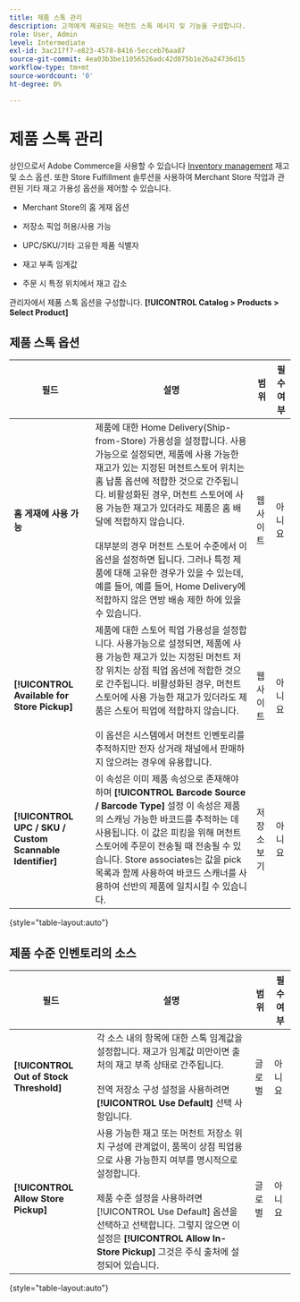 ```yaml
---
title: 제품 스톡 관리
description: 고객에게 제공되는 머천트 스톡 메시지 및 기능을 구성합니다.
role: User, Admin
level: Intermediate
exl-id: 3ac217f7-e823-4578-8416-5ecceb76aa87
source-git-commit: 4ea03b3be11056526adc42d875b1e26a24736d15
workflow-type: tm+mt
source-wordcount: '0'
ht-degree: 0%

---
```


# 제품 스톡 관리

상인으로서 Adobe Commerce을 사용할 수 있습니다 [Inventory management](https://docs.magento.com/user-guide/catalog/inventory-management.html) 재고 및 소스 옵션. 또한 Store Fulfillment 솔루션을 사용하여 Merchant Store 작업과 관련된 기타 재고 가용성 옵션을 제어할 수 있습니다.

- Merchant Store의 홈 게재 옵션

- 저장소 픽업 허용/사용 가능

- UPC/SKU/기타 고유한 제품 식별자

- 재고 부족 임계값

- 주문 시 특정 위치에서 재고 감소

관리자에서 제품 스톡 옵션을 구성합니다. **[!UICONTROL Catalog > Products > Select Product]**

## **제품 스톡 옵션**

| **필드** | **설명** | **범위** | **필수 여부** |
|----------------------------------------------------------|---------------------------------------------------------------------------------------------------------------------------------------------------------------------------------------------------------------------------------------------------------------------------------------------------------------------------------------------------------------------------------------------------------------------------------------------------------------------------------------------------------------------------------------------------------------------------------------------------|------------|--------------|
| **홈 게재에 사용 가능** | 제품에 대한 Home Delivery(Ship-from-Store) 가용성을 설정합니다. 사용가능으로 설정되면, 제품에 사용 가능한 재고가 있는 지정된 머천트스토어 위치는 홈 납품 옵션에 적합한 것으로 간주됩니다. 비활성화된 경우, 머천트 스토어에 사용 가능한 재고가 있더라도 제품은 홈 배달에 적합하지 않습니다.</br></br>대부분의 경우 머천트 스토어 수준에서 이 옵션을 설정하면 됩니다. 그러나 특정 제품에 대해 고유한 경우가 있을 수 있는데, 예를 들어, 예를 들어, Home Delivery에 적합하지 않은 연방 배송 제한 하에 있을 수 있습니다. | 웹 사이트 | 아니요 |
| **[!UICONTROL Available for Store Pickup]** | 제품에 대한 스토어 픽업 가용성을 설정합니다. 사용가능으로 설정되면, 제품에 사용 가능한 재고가 있는 지정된 머천트 저장 위치는 상점 픽업 옵션에 적합한 것으로 간주됩니다. 비활성화된 경우, 머천트 스토어에 사용 가능한 재고가 있더라도 제품은 스토어 픽업에 적합하지 않습니다.</br></br>이 옵션은 시스템에서 머천트 인벤토리를 추적하지만 전자 상거래 채널에서 판매하지 않으려는 경우에 유용합니다. | 웹 사이트 | 아니요 |
| **[!UICONTROL UPC / SKU / Custom Scannable Identifier]** | 이 속성은 이미 제품 속성으로 존재해야 하며 **[!UICONTROL Barcode Source / Barcode Type]** 설정 이 속성은 제품의 스캐닝 가능한 바코드를 추적하는 데 사용됩니다. 이 값은 피킹을 위해 머천트 스토어에 주문이 전송될 때 전송될 수 있습니다. Store associates는 값을 pick 목록과 함께 사용하여 바코드 스캐너를 사용하여 선반의 제품에 일치시킬 수 있습니다. | 저장소 보기 | 아니요 |

{style=&quot;table-layout:auto&quot;}

## 제품 수준 인벤토리의 소스

| **필드** | **설명** | **범위** | **필수 여부** |
|-----------------------------------------|------------------------------------------------------------------------------------------------------------------------------------------------------------------------------------------------------------------------------------------------------------------------------------------------------------------------------------------------------------------------------------------------------|-----------|--------------|
| **[!UICONTROL Out of Stock Threshold]** | 각 소스 내의 항목에 대한 스톡 임계값을 설정합니다. 재고가 임계값 미만이면 출처의 재고 부족 상태로 간주됩니다.</br></br>전역 저장소 구성 설정을 사용하려면 **[!UICONTROL Use Default]** 선택 사항입니다. | 글로벌 | 아니요 |
| **[!UICONTROL Allow Store Pickup]** | 사용 가능한 재고 또는 머천트 저장소 위치 구성에 관계없이, 품목이 상점 픽업용으로 사용 가능한지 여부를 명시적으로 설정합니다.</br></br> 제품 수준 설정을 사용하려면 [!UICONTROL Use Default] 옵션을 선택하고 선택합니다. 그렇지 않으면 이 설정은 **[!UICONTROL Allow In-Store Pickup]** 그것은 주식 출처에 설정되어 있습니다. | 글로벌 | 아니요 |

{style=&quot;table-layout:auto&quot;}

